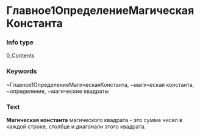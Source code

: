 # Главное1ОпределениеМагическаяКонстанта
### Info type
0_Contents
### Keywords
~Главное1ОпределениеМагическаяКонстанта, ~магическая константа, ~определение, ~магические квадраты
### Text
**Магическая константа** магического квадрата - это сумма чисел в каждой строке, столбце и диагонали этого квадрата.
```

